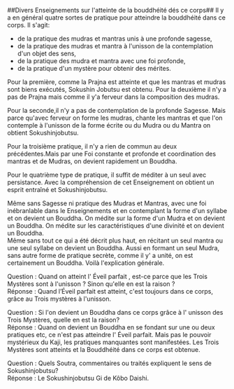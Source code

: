 ##Divers Enseignements sur l'atteinte de la bouddhéité dés ce corps##
Il y a en général quatre sortes de pratique pour atteindre la bouddhéité dans ce corps. Il s'agit:
* de la pratique des mudras et mantras unis à une profonde sagesse,
* de la pratique des mudras et mantra à l'unisson de la contemplation d'un objet des sens,
* de la pratique des mudra et mantra avec une foi profonde,
* de la pratique d'un mystère pour obtenir des mérites.
 
Pour la première, comme la Prajna est atteinte et que les mantras et mudras sont biens exécutés, Sokushin Jobutsu est obtenu. Pour la deuxième il n'y a pas de Prajna mais comme il y'a ferveur dans la composition des mudras.

Pour la seconde,il n'y a pas de contemplation de la profonde Sagesse. Mais parce qu'avec ferveur on forme les mudras, chante les mantras et que l'on contemple à l'unisson de la forme écrite ou du Mudra ou du Mantra on obtient Sokushinjobutsu.

Pour la troisième pratique, il n'y a rien de commun au deux précédentes.Mais par une Foi constante et profonde et coordination des mantras et de Mudras, on devient rapidement un Bouddha.

Pour le quatrième type de pratique, il suffit de méditer à un seul avec persistance. Avec la compréhension de cet Enseignement on obtient un esprit entraîné et Sokushinjobutsu.

Même sans Sagesse ni pratique des Mudras et Mantras, avec une foi inébranlable dans le Enseignements et en contemplant la forme d'un syllabe et on devient un Bouddha. On médite sur la forme d'un Mudra et on devient un Bouddha. On médite sur les caractéristiques d'une divinité et on devient un Bouddha.   
Même sans tout ce qui a été décrit plus haut, en récitant un seul mantra ou une seul syllabe on devient un Bouddha.
Aussi en formant un seul Mudra, sans autre forme de pratique secrète, comme il y' a unité, on est certainement un Bouddha. Voilà l'explication générale.   

Question : Quand on atteint l' Éveil parfait , est-ce parce que les Trois Mystères sont à l'unisson ? Sinon qu'elle en est la raison ?   
Réponse : Quand l’Éveil parfait est atteint, c'est toujours dans ce corps, grâce au Trois mystères à l'unisson.

Question : Si l'on devient un Bouddha dans ce corps grâce à l' unisson des Trois Mystères, quelle en est la raison?   
Réponse : Quand on devient un Bouddha en se fondant sur une ou deux pratiques etc, ce n'est pas atteindre l' Éveil parfait. Mais pas le pouvoir mystérieux du Kaji, les pratiques manquantes sont manifestées. Les Trois Mystères sont atteints et la Bouddhéité dans ce corps est obtenue.

Question : Quels Soutra, commentaires ou traités expliquent le sens de Sokushinjobutsu?   
Réponse : Le Sokushinjobutsu Gi de Kôbo Daishi.

